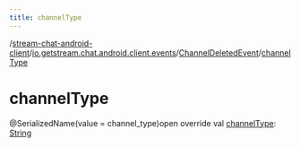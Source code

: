 ```yaml
---
title: channelType
---
```

/[stream-chat-android-client](../../index.md)/[io.getstream.chat.android.client.events](../index.md)/[ChannelDeletedEvent](index.md)/[channelType](channelType.md)  
  
  
  
# channelType  
@SerializedName(value = channel_type)open override val [channelType](channelType.md): [String](https://kotlinlang.org/api/latest/jvm/stdlib/kotlin/-string/index.html)
